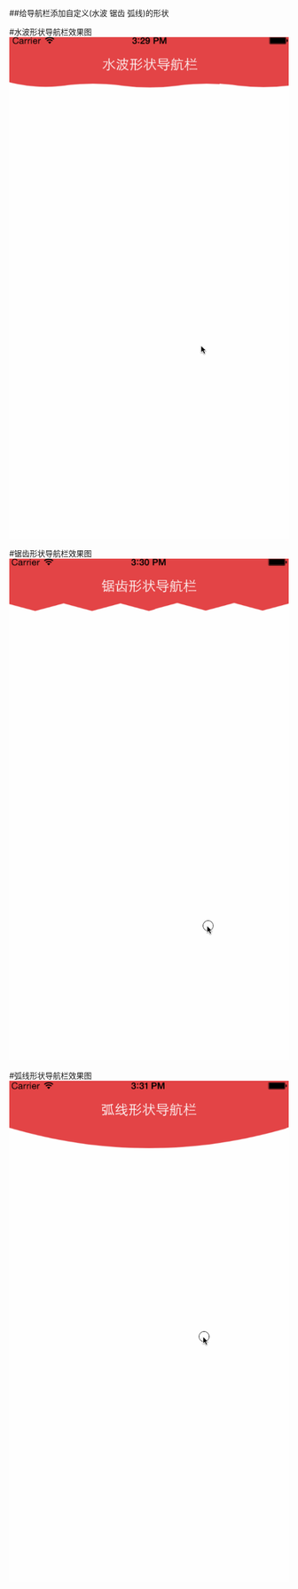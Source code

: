 ##给导航栏添加自定义(水波 锯齿 弧线)的形状





















#水波形状导航栏效果图
![Image](https://github.com/KBvsMJ/EBTNavigationBarShapeDemo/blob/master/demoGif/1.gif)

#锯齿形状导航栏效果图
![Image](https://github.com/KBvsMJ/EBTNavigationBarShapeDemo/blob/master/demoGif/2.gif)

#弧线形状导航栏效果图
![Image](https://github.com/KBvsMJ/EBTNavigationBarShapeDemo/blob/master/demoGif/3.gif)
